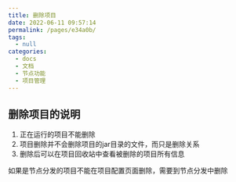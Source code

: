 ```yaml
---
title: 删除项目
date: 2022-06-11 09:57:14
permalink: /pages/e34a0b/
tags: 
  - null
categories: 
  - docs
  - 文档
  - 节点功能
  - 项目管理
---
```

## 删除项目的说明

1. 正在运行的项目不能删除
2. 项目删除并不会删除项目的jar目录的文件，而只是删除关系 
3. 删除后可以在项目回收站中查看被删除的项目所有信息

如果是节点分发的项目不能在项目配置页面删除，需要到节点分发中删除